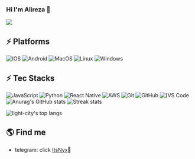 ### Hi I'm Alireza 👋


![](./profile-3d-contrib/profile-night-rainbow.svg)
## ⚡ Platforms
![IOS](https://img.shields.io/badge/ios-purple?style=for-the-badge&logo=ios&logoColor=white)
![Android](https://img.shields.io/badge/Android-3DDC84?style=for-the-badge&logo=android&logoColor=white)
![MacOS](https://img.shields.io/badge/MacOs-gray?style=for-the-badge&logo=MacOS&logoColor=white)
![Linux](https://img.shields.io/badge/Linux-FCC624?style=for-the-badge&logo=linux&logoColor=black)
![Windows](https://img.shields.io/badge/Windows-blue?style=for-the-badge&logo=windows&logoColor=white)

## ⚡ Tec Stacks

![JavaScript](https://img.shields.io/badge/Javascript-black?style=flat-square&logo=JavaScript)
![Python](https://img.shields.io/badge/-Python-black?style=flat-square&logo=Python)
![React Native](https://img.shields.io/badge/React%20Native-black?style=flat-square&logo=react)
![AWS](https://img.shields.io/badge/AWS-black?style=flat-square&logo=amazon)
![Git](https://img.shields.io/badge/-Git-black?style=flat-square&logo=git)
![GitHub](https://img.shields.io/badge/-GitHub-181717?style=flat-square&logo=github)
<img alt="[VS Code" src="https://img.shields.io/badge/-VSCode-%23007ACC?style=flat-square&logo=visual-studio-code" />
![Anurag's GitHub stats](https://github-readme-stats.vercel.app/api?username=itsnyx&theme=cobalt2&show_icons=true)
![Streak stats](https://github-readme-streak-stats.herokuapp.com/?user=itsnyx&show_icons=true&theme=tokyonight)
<p align='left'>
  <img align="top" src="https://github-readme-stats.vercel.app/api/top-langs/?username=itsnyx&bg_color=071A2C&line_height=20&text_color=FFFFFF" alt="light-city's top langs"/>
</p>


## 🌎 Find me
- telegram: click [ItsNyx](https://t.me/itsnyx)🏓


